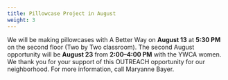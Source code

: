 ```yaml
---
title: Pillowcase Project in August
weight: 3
---
```


We will be making pillowcases with A Better Way on **August 13** at **5:30 PM** on the second floor (Two by Two classroom). The second August opportunity will be **August 23** from **2:00–4:00 PM** with the YWCA women. We thank you for your support of this OUTREACH opportunity for our neighborhood. For more information,  call Maryanne Bayer.